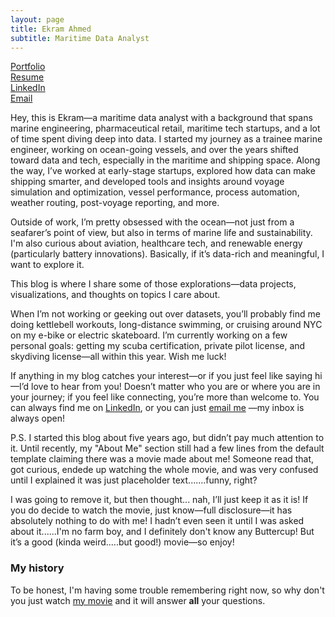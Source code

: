 ```yaml
---
layout: page
title: Ekram Ahmed 
subtitle: Maritime Data Analyst
---
```

[Portfolio](https://ekram49.github.io/)  
[Resume](https://drive.google.com/file/d/1HnU5TD-siw7CX4ezt4imaF2FTCv6M6pR/view?usp=drive_link)  
[LinkedIn](https://www.linkedin.com/in/ekram-ullah-ahmed/)  
[Email](mailto:ekramullahzaki@gmail.com)

Hey, this is Ekram—a maritime data analyst with a background that spans marine engineering, pharmaceutical retail, maritime tech startups, and a lot of time spent diving deep into data. I started my journey as a trainee marine engineer, working on ocean-going vessels, and over the years shifted toward data and tech, especially in the maritime and shipping space. Along the way, I’ve worked at early-stage startups, explored how data can make shipping smarter, and developed tools and insights around voyage simulation and optimization, vessel performance, process automation, weather routing, post-voyage reporting, and more.

Outside of work, I’m pretty obsessed with the ocean—not just from a seafarer’s point of view, but also in terms of marine life and sustainability. I'm also curious about aviation, healthcare tech, and renewable energy (particularly battery innovations). Basically, if it’s data-rich and meaningful, I want to explore it.

This blog is where I share some of those explorations—data projects, visualizations, and thoughts on topics I care about.

When I’m not working or geeking out over datasets, you’ll probably find me doing kettlebell workouts, long-distance swimming, or cruising around NYC on my e-bike or electric skateboard. I’m currently working on a few personal goals: getting my scuba certification, private pilot license, and skydiving license—all within this year. Wish me luck!

If anything in my blog catches your interest—or if you just feel like saying hi—I’d love to hear from you! Doesn’t matter who you are or where you are in your journey; if you feel like connecting, you’re more than welcome to. You can always find me on [LinkedIn](https://www.linkedin.com/in/ekram-ullah-ahmed/), or you can just [email me](mailto:ekramullahzaki@gmail.com) —my inbox is always open!

P.S. I started this blog about five years ago, but didn’t pay much attention to it. Until recently, my "About Me" section still had a few lines from the default template claiming there was a movie made about me! Someone read that, got curious, endede up watching the whole movie, and was very confused until I explained it was just placeholder text.......funny, right?

I was going to remove it, but then thought... nah, I’ll just keep it as it is! If you do decide to watch the movie, just know—full disclosure—it has absolutely nothing to do with me! I hadn’t even seen it until I was asked about it......I'm no farm boy, and I definitely don't know any Buttercup! But it’s a good (kinda weird.....but good!) movie—so enjoy!

### My history

To be honest, I'm having some trouble remembering right now, so why don't you just watch [my movie](http://en.wikipedia.org/wiki/The_Princess_Bride_%28film%29) and it will answer **all** your questions.
